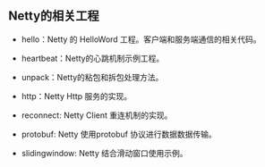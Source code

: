 ## Netty的相关工程

- hello：Netty 的 HelloWord 工程。客户端和服务端通信的相关代码。

- heartbeat：Netty的心跳机制示例工程。

- unpack：Netty的粘包和拆包处理方法。

- http：Netty Http 服务的实现。

- reconnect: Netty Client 重连机制的实现。

- protobuf: Netty 使用protobuf 协议进行数据数据传输。

- slidingwindow: Netty 结合滑动窗口使用示例。
